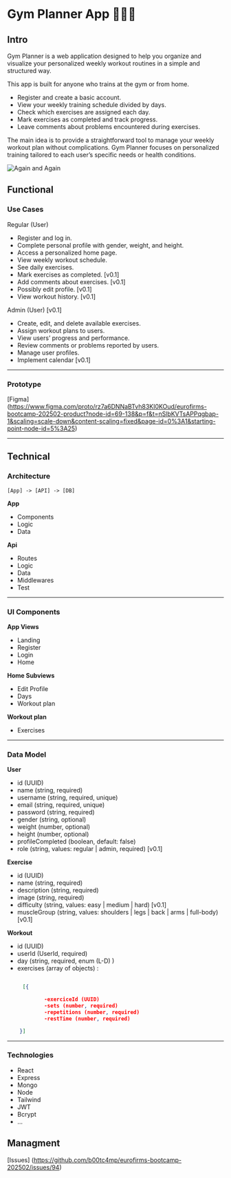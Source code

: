 # Gym Planner App 🏃‍♂️‍➡️

## Intro
Gym Planner is a web application designed to help you organize and visualize your personalized weekly workout routines in a simple and structured way.

This app is built for anyone who trains at the gym or from home.

- Register and create a basic account.
- View your weekly training schedule divided by days.
- Check which exercises are assigned each day.
- Mark exercises as completed and track progress.
- Leave comments about problems encountered during exercises.

The main idea is to provide a straightforward tool to manage your weekly workout plan without complications. Gym Planner focuses on personalized training tailored to each user’s specific needs or health conditions.

![Again and Again](https://media.giphy.com/media/v1.Y2lkPWVjZjA1ZTQ3azkzcGV0OTdsNXN3cWFwc3Q0NnpxMjU4OGk4bGZkOG0zMTRzbTR1YSZlcD12MV9naWZzX3NlYXJjaCZjdD1n/zZapPN7vQZYJRDvMOO/giphy.gif)

## Functional

### Use Cases

Regular (User)

- Register and log in.
- Complete personal profile with gender, weight, and height.
- Access a personalized home page.
- View weekly workout schedule.
- See daily exercises.
- Mark exercises as completed. [v0.1]
- Add comments about exercises. [v0.1]
- Possibly edit profile. [v0.1]
- View workout history. [v0.1]

Admin (User) [v0.1]

- Create, edit, and delete available exercises.
- Assign workout plans to users.
- View users’ progress and performance.
- Review comments or problems reported by users.
- Manage user profiles.
- Implement calendar [v0.1]

---

### Prototype

[Figma] (https://www.figma.com/proto/rz7a6DNNaBTvh83KI0KOud/eurofirms-bootcamp-202502-product?node-id=69-138&p=f&t=nSlbKVTsAPPqgbap-1&scaling=scale-down&content-scaling=fixed&page-id=0%3A1&starting-point-node-id=5%3A25) 

---

## Technical

### Architecture

`[App] -> [API] -> [DB]`

**App**
- Components
- Logic
- Data

**Api**
- Routes
- Logic
- Data
- Middlewares
- Test

---

### UI Components

**App Views**

- Landing
- Register
- Login
- Home

**Home Subviews**

- Edit Profile
- Days
- Workout plan

**Workout plan**

- Exercises

---

### Data Model

**User**

- id (UUID)
- name (string, required)
- username (string, required, unique)
- email (string, required, unique)
- password (string, required)
- gender (string, optional)
- weight (number, optional)
- height (number, optional)
- profileCompleted (boolean, default: false)
- role (string, values: regular | admin, required) [v0.1]

**Exercise**

- id (UUID)
- name (string, required)
- description (string, required)
- image (string, required)
- difficulty (string, values: easy | medium | hard) [v0.1]
- muscleGroup (string, values: shoulders | legs | back | arms | full-body) [v0.1]

**Workout**

- id (UUID)
- userId (UserId, required)
- day (string, required, enum (L-D) )
- exercises (array of objects) :

```json

     [{

            -exerciceId (UUID)
            -sets (number, required)
            -repetitions (number, required)
            -restTime (number, required)

    }]

 ```   
    

---    

### Technologies

- React
- Express
- Mongo
- Node
- Tailwind
- JWT
- Bcrypt
- ...

## Managment

[Issues]
(https://github.com/b00tc4mp/eurofirms-bootcamp-202502/issues/94)


